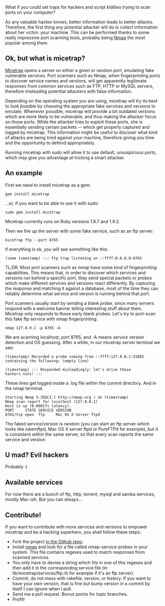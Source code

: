 What if you could set traps for hackers and script kiddies trying to scan
ports on your computer?

As any valuable hacker knows, better information leads to better attacks.
Therefore, the first thing any potential attacker will do is collect
information about her victim: your machine. This can be performed thanks to
some really impressive port scanning tools, probably being [Nmap][nmap] the
most popular among them.

## Ok, but what is micetrap?

[Micetrap][repo] opens a server on either a given or random port, emulating fake
vulnerable services. Port scanners such as Nmap, when fingerprinting ports
to discover service names and versions, will get apparently legitimate
responses from common services such as FTP, HTTP or MySQL servers,
therefore misleading potential attackers with false information.

Depending on the operating system you are using, micetrap will try its best
to _look feasible_ by choosing the appropriate fake services and versions
to emulate. Whenever possible, micetrap will provide a bit outdated versions
which are more likely to be vulnerable, and thus making the attacker focus
on those ports. While the attacker tries to exploit these ports, she is
essentially sending certain packets -- which get properly captured and
logged by micetrap. This information might be useful to discover what kind
of attacks are being tried against your machine, therefore giving you time
and the opportunity to defend appropriately.

Running micetrap with sudo will allow it to use default, unsuspicious ports,
which may give you advantage at tricking a smart attacker.

## An example

First we need to install micetrap as a gem:

    gem install micetrap

...or, if you want to be able to use it with sudo:

    sudo gem install micetrap

Micetrap currently runs on Ruby versions 1.8.7 and 1.9.2.

Then we fire up the server with some fake service, such as an ftp server:

    micetrap ftp --port 8765

If everything is ok, you will see something like this:

    (some timestamp) ::: Ftp trap listening on ::ffff:0.0.0.0:8765

TL;DR: Most port scanners such as *nmap* have some kind of fingerprinting
capabilities. This means that, in order to discover which services and
versions run behind a specific port, they send special packets or _probes_
which make different services and versions react differently. By capturing
the response and matching it against a database, most of the time they
can reliably determine what service and version is running behind that port.

Port scanners usually start by sending a blank probe, since many servers
respond with a welcome banner telling interesting stuff about them. Micetrap
only responds to those early blank probes. Let's try to port-scan this fake
ftp service with nmap fingerprinting:

    nmap 127.0.0.1 -p 8765 -A

We are scanning localhost, port 8765, and -A means service version detection
and OS guessing. After a while, in our micetrap server terminal we see:

    (timestamp) Recorded a probe coming from ::ffff:127.0.0.1:51082
    containing the following: (empty line)

    (timestamp) ::: Responded misleadingly: let's drive those
    hackers nuts! :::

These lines get logged inside a .log file within the current directory.
And in the nmap terminal:

    Starting Nmap 5.35DC1 ( http://nmap.org ) at (timestamp)
    Nmap scan report for localhost (127.0.0.1)
    Host is up (0.00017s latency).
    PORT     STATE SERVICE VERSION
    8765/tcp open  ftp     Mac OS X Server ftpd

The faked service/version is random (you can start an ftp server which looks
like lukemftpd, Mac OS X server ftpd or PureFTPd for example), but it is
consistent within the same server, so that every scan reports the same service
and version.

## U mad? Evil hackers

Probably :)

## Available services

For now there are a bunch of ftp, http, torrent, mysql and samba services,
mostly Mac-ish. But you can always...

## Contribute!

If you want to contribute with more services and versions to empower micetrap
and be a hacking superhero, you shall follow these steps:

* Fork the project [in the Github repo][repo].
* Install [nmap][nmap] and look for a file called nmap-service-probes in your system.
  This file contains regexes used to match responses from scanned services.
* You only have to devise a string which fits in one of this regexes and then
  add it in the corresponding service file (in lib/micetrap/services/ftp.rb for
  example if it's an ftp server).
* Commit, do not mess with rakefile, version, or history.
  If you want to have your own version, that is fine but bump version
  in a commit by itself I can ignore when I pull.
* Send me a pull request. Bonus points for topic branches.
* Profit!

[repo]: http://github.com/txus/micetrap
[nmap]: http://www.nmap.org
